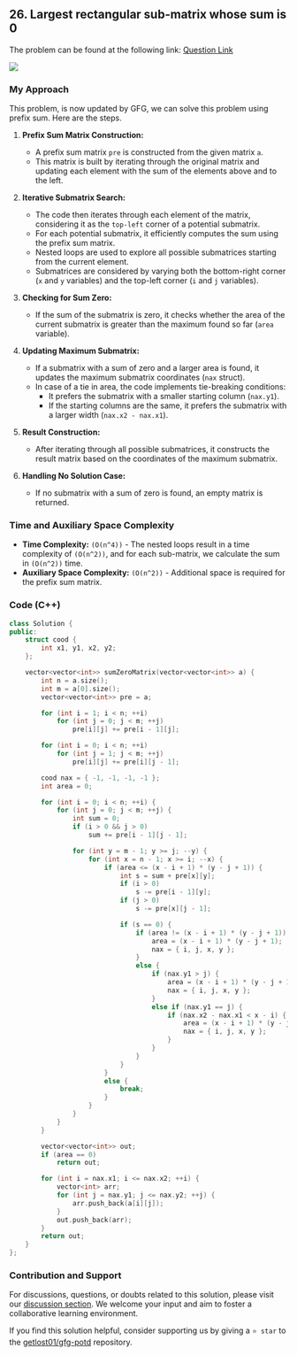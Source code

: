 ## 26. Largest rectangular sub-matrix whose sum is 0
The problem can be found at the following link: [Question Link](https://www.geeksforgeeks.org/problems/largest-rectangular-sub-matrix-whose-sum-is-0/1)

![](https://badgen.net/badge/Level/Hard/red)

### My Approach

This problem, is now updated by GFG, we can solve this problem using prefix sum.
Here are the steps.

1. **Prefix Sum Matrix Construction:**
   - A prefix sum matrix `pre` is constructed from the given matrix `a`.
   - This matrix is built by iterating through the original matrix and updating each element with the sum of the elements above and to the left.

2. **Iterative Submatrix Search:**
   - The code then iterates through each element of the matrix, considering it as the `top-left` corner of a potential submatrix.
   - For each potential submatrix, it efficiently computes the sum using the prefix sum matrix.
   - Nested loops are used to explore all possible submatrices starting from the current element.
   - Submatrices are considered by varying both the bottom-right corner (`x` and `y` variables) and the top-left corner (`i` and `j` variables).

3. **Checking for Sum Zero:**
   - If the sum of the submatrix is zero, it checks whether the area of the current submatrix is greater than the maximum found so far (`area` variable).

4. **Updating Maximum Submatrix:**
   - If a submatrix with a sum of zero and a larger area is found, it updates the maximum submatrix coordinates (`nax` struct).
   - In case of a tie in area, the code implements tie-breaking conditions:
     - It prefers the submatrix with a smaller starting column (`nax.y1`).
     - If the starting columns are the same, it prefers the submatrix with a larger width (`nax.x2 - nax.x1`).

5. **Result Construction:**
   - After iterating through all possible submatrices, it constructs the result matrix based on the coordinates of the maximum submatrix.

6. **Handling No Solution Case:**
   - If no submatrix with a sum of zero is found, an empty matrix is returned.

### Time and Auxiliary Space Complexity

- **Time Complexity:** `(O(n^4))` - The nested loops result in a time complexity of `(O(n^2))`, and for each sub-matrix, we calculate the sum in `(O(n^2))` time.
- **Auxiliary Space Complexity:** `(O(n^2))` - Additional space is required for the prefix sum matrix.

### Code (C++)

```cpp
class Solution {
public:
    struct cood {
        int x1, y1, x2, y2;
    };

    vector<vector<int>> sumZeroMatrix(vector<vector<int>> a) {
        int n = a.size();
        int m = a[0].size();
        vector<vector<int>> pre = a;

        for (int i = 1; i < n; ++i)
            for (int j = 0; j < m; ++j)
                pre[i][j] += pre[i - 1][j];

        for (int i = 0; i < n; ++i)
            for (int j = 1; j < m; ++j)
                pre[i][j] += pre[i][j - 1];

        cood nax = { -1, -1, -1, -1 };
        int area = 0;

        for (int i = 0; i < n; ++i) {
            for (int j = 0; j < m; ++j) {
                int sum = 0;
                if (i > 0 && j > 0)
                    sum += pre[i - 1][j - 1];

                for (int y = m - 1; y >= j; --y) {
                    for (int x = n - 1; x >= i; --x) {
                        if (area <= (x - i + 1) * (y - j + 1)) {
                            int s = sum + pre[x][y];
                            if (i > 0)
                                s -= pre[i - 1][y];
                            if (j > 0)
                                s -= pre[x][j - 1];

                            if (s == 0) {
                                if (area != (x - i + 1) * (y - j + 1)) {
                                    area = (x - i + 1) * (y - j + 1);
                                    nax = { i, j, x, y };
                                }
                                else {
                                    if (nax.y1 > j) {
                                        area = (x - i + 1) * (y - j + 1);
                                        nax = { i, j, x, y };
                                    }
                                    else if (nax.y1 == j) {
                                        if (nax.x2 - nax.x1 < x - i) {
                                            area = (x - i + 1) * (y - j + 1);
                                            nax = { i, j, x, y };
                                        }
                                    }
                                }
                            }
                        }
                        else {
                            break;
                        }
                    }
                }
            }
        }

        vector<vector<int>> out;
        if (area == 0)
            return out;

        for (int i = nax.x1; i <= nax.x2; ++i) {
            vector<int> arr;
            for (int j = nax.y1; j <= nax.y2; ++j) {
                arr.push_back(a[i][j]);
            }
            out.push_back(arr);
        }
        return out;
    }
};
```

### Contribution and Support

For discussions, questions, or doubts related to this solution, please visit our [discussion section](https://github.com/getlost01/gfg-potd/discussions). We welcome your input and aim to foster a collaborative learning environment.

If you find this solution helpful, consider supporting us by giving a `⭐ star` to the [getlost01/gfg-potd](https://github.com/getlost01/gfg-potd) repository.